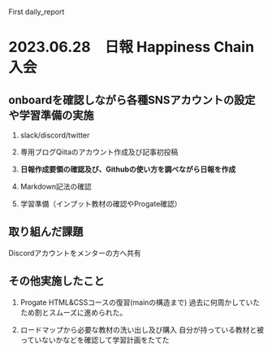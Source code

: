 First daily_report
# 2023.06.28　日報 Happiness Chain入会

## onboardを確認しながら各種SNSアカウントの設定や学習準備の実施

1. slack/discord/twitter

2. 専用ブログQiitaのアカウント作成及び記事初投稿

3. **日報作成要領の確認及び、Githubの使い方を調べながら日報を作成**

4. Markdown記法の確認

5. 学習準備（インプット教材の確認やProgate確認）

## 取り組んだ課題
Discordアカウントをメンターの方へ共有

## その他実施したこと
1. Progate HTML&CSSコースの復習(mainの構造まで)
   過去に何周かしていたため割とスムーズに進められた。

2. ロードマップから必要な教材の洗い出し及び購入
   自分が持っている教材と被っていないかなどを確認して学習計画をたてた




